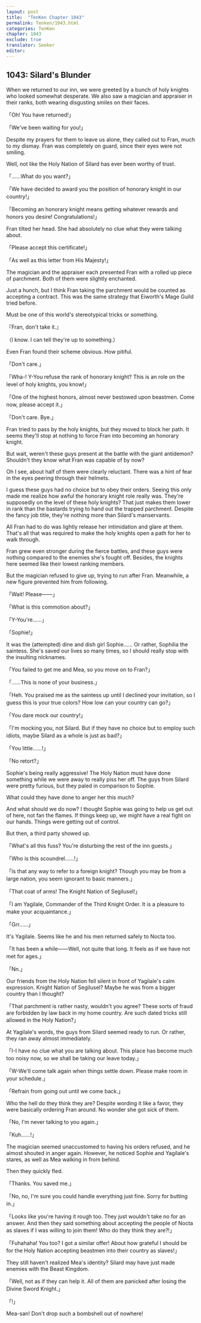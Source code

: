 ```yaml
---
layout: post
title:  "TenKen Chapter 1043"
permalink: Tenken/1043.html
categories: TenKen
chapter: 1043
exclude: true
translator: Seeker
editor: 
---
```

<h2>1043: Silard's Blunder</h2>

 When we returned to our inn, we were greeted by a bunch of holy knights who looked somewhat desperate. We also saw a magician and appraiser in their ranks, both wearing disgusting smiles on their faces.

「Oh! You have returned!」

「We've been waiting for you!」

 Despite my prayers for them to leave us alone, they called out to Fran, much to my dismay. Fran was completely on guard, since their eyes were not smiling.

 Well, not like the Holy Nation of Silard has ever been worthy of trust.

「……What do you want?」

「We have decided to award you the position of honorary knight in our country!」

「Becoming an honorary knight means getting whatever rewards and honors you desire! Congratulations!」

 Fran tilted her head. She had absolutely no clue what they were talking about.

「Please accept this certificate!」

「As well as this letter from His Majesty!」

 The magician and the appraiser each presented Fran with a rolled up piece of parchment. Both of them were slightly enchanted.

 Just a hunch, but I think Fran taking the parchment would be counted as accepting a contract. This was the same strategy that Eiworth's Mage Guild tried before.

 Must be one of this world's stereotypical tricks or something.

『Fran, don't take it.』

（I know. I can tell they're up to something.）

 Even Fran found their scheme obvious. How pitiful.

「Don't care.」

「Wha-! Y-You refuse the rank of honorary knight? This is an role on the level of holy knights, you know!」

「One of the highest honors, almost never bestowed upon beastmen. Come now, please accept it.」

「Don't care. Bye.」

 Fran tried to pass by the holy knights, but they moved to block her path. It seems they'll stop at nothing to force Fran into becoming an honorary knight.

 But wait, weren't these guys present at the battle with the giant antidemon? Shouldn't they know what Fran was capable of by now?

 Oh I see, about half of them were clearly reluctant. There was a hint of fear in the eyes peering through their helmets.

 I guess these guys had no choice but to obey their orders. Seeing this only made me realize how awful the honorary knight role really was. They're supposedly on the level of these holy knights? That just makes them lower in rank than the bastards trying to hand out the trapped parchment. Despite the fancy job title, they're nothing more than Silard's manservants.

 All Fran had to do was lightly release her intimidation and glare at them. That's all that was required to make the holy knights open a path for her to walk through.

 Fran grew even stronger during the fierce battles, and these guys were nothing compared to the enemies she's fought off. Besides, the knights here seemed like their lowest ranking members.

 But the magician refused to give up, trying to run after Fran. Meanwhile, a new figure prevented him from following.

「Wait! Please――」

「What is this commotion about?」

「Y-You're……」

「Sophie!」

 It was the (attempted) dine and dish girl Sophie…… Or rather, Sophilia the saintess. She's saved our lives so many times, so I should really stop with the insulting nicknames.

「You failed to get me and Mea, so you move on to Fran?」

「……This is none of your business.」

「Heh. You praised me as the saintess up until I declined your invitation, so I guess this is your true colors? How low can your country can go?」

「You dare mock our country!」

「I'm mocking you, not Silard. But if they have no choice but to employ such idiots, maybe Silard as a whole is just as bad?」

「You little……!」

「No retort?」

 Sophie's being really aggressive! The Holy Nation must have done something while we were away to really piss her off. The guys from Silard were pretty furious, but they paled in comparison to Sophie.

 What could they have done to anger her this much?

 And what should we do now? I thought Sophie was going to help us get out of here, not fan the flames. If things keep up, we might have a real fight on our hands. Things were getting out of control.

 But then, a third party showed up.

「What's all this fuss? You're disturbing the rest of the inn guests.」

「Who is this scoundrel……!」

「Is that any way to refer to a foreign knight? Though you may be from a large nation, you seem ignorant to basic manners.」

「That coat of arms! The Knight Nation of Segilusel!」

「I am Yagilale, Commander of the Third Knight Order. It is a pleasure to make your acquaintance.」

「Grr……」

 It's Yagilale. Seems like he and his men returned safely to Nocta too.

「It has been a while――Well, not quite that long. It feels as if we have not met for ages.」

「Nn.」

 Our friends from the Holy Nation fell silent in front of Yagilale's calm expression. Knight Nation of Segilusel? Maybe he was from a bigger country than I thought?

「That parchment is rather nasty, wouldn't you agree? These sorts of fraud are forbidden by law back in my home country. Are such dated tricks still allowed in the Holy Nation?」

 At Yagilale's words, the guys from Silard seemed ready to run. Or rather, they ran away almost immediately.

「I-I have no clue what you are talking about. This place has become much too noisy now, so we shall be taking our leave today.」

「W-We'll come talk again when things settle down. Please make room in your schedule.」

「Refrain from going out until we come back.」

 Who the hell do they think they are? Despite wording it like a favor, they were basically ordering Fran around. No wonder she got sick of them.

「No, I'm never talking to you again.」

「Kuh……!」

 The magician seemed unaccustomed to having his orders refused, and he almost shouted in anger again. However, he noticed Sophie and Yagilale's stares, as well as Mea walking in from behind.

 Then they quickly fled.

「Thanks. You saved me.」

「No, no, I'm sure you could handle everything just fine. Sorry for butting in.」

「Looks like you're having it rough too. They just wouldn't take no for an answer. And then they said something about accepting the people of Nocta as slaves if I was willing to join them! Who do they think they are?!」

「Fuhahaha! You too? I got a similar offer! About how grateful I should be for the Holy Nation accepting beastmen into their country as slaves!」

 They still haven't realized Mea's identity? Silard may have just made enemies with the Beast Kingdom.

「Well, not as if they can help it. All of them are panicked after losing the Divine Sword Knight.」

「!」

 Mea-san! Don't drop such a bombshell out of nowhere!



